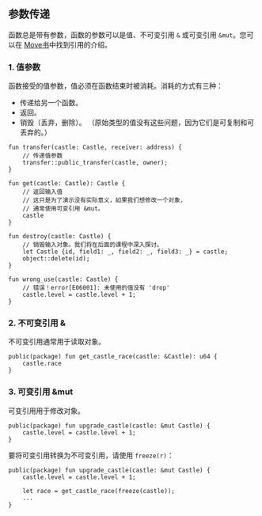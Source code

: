 ## 参数传递

函数总是带有参数，函数的参数可以是值、不可变引用 `&` 或可变引用 `&mut`。您可以在 [Move书](https://reference.sui-book.com/primitive-types/references.html)中找到引用的介绍。

### 1. 值参数
函数接受的值参数，值必须在函数结束时被消耗。消耗的方式有三种：

- 传递给另一个函数。
- 返回。
- 销毁（丢弃，删除）。
（原始类型的值没有这些问题，因为它们是可复制和可丢弃的。）

```move
fun transfer(castle: Castle, receiver: address) {
    // 传递值参数
    transfer::public_transfer(castle, owner);
}

fun get(castle: Castle): Castle {
    // 返回输入值
    // 这只是为了演示没有实际意义，如果我们想修改一个对象，
    // 通常使用可变引用 &mut。
    castle
}

fun destroy(castle: Castle) {
    // 销毁输入对象。我们将在后面的课程中深入探讨。
    let Castle {id, field1: _, field2: _, field3: _} = castle;
    object::delete(id);
}

fun wrong_use(castle: Castle) {
    // 错误！error[E06001]: 未使用的值没有 'drop'
    castle.level = castle.level + 1;
}
```

### 2. 不可变引用 &
不可变引用通常用于读取对象。

```move
public(package) fun get_castle_race(castle: &Castle): u64 {
    castle.race
}
```

### 3. 可变引用 &mut
可变引用用于修改对象。

```move
public(package) fun upgrade_castle(castle: &mut Castle) {
    castle.level = castle.level + 1;
}
```

要将可变引用转换为不可变引用，请使用 `freeze(r)`：

```move
public(package) fun upgrade_castle(castle: &mut Castle) {
    castle.level = castle.level + 1;
    
    let race = get_castle_race(freeze(castle));
    ...
}
```